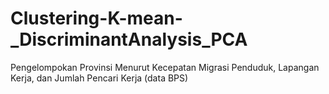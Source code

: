 # Clustering-K-mean-_DiscriminantAnalysis_PCA
Pengelompokan Provinsi Menurut Kecepatan Migrasi Penduduk, Lapangan Kerja, dan Jumlah Pencari Kerja (data BPS)
